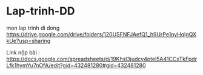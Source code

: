 # Lap-trinh-DD
mon lap trinh di dong
https://drive.google.com/drive/folders/120USFNFJAefQ1_h9UrPe1nyHqlgQXkUe?usp=sharing

Link nộp bài : 
https://docs.google.com/spreadsheets/d/19Khsl3judcy4ptel5A41CCxTkFpdrLfk1hymYu7nOfA/edit?gid=432481280#gid=432481280
